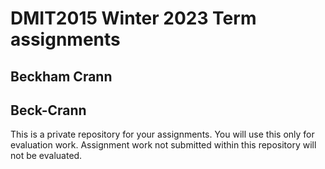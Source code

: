 # DMIT2015 Winter 2023 Term assignments

## Beckham Crann

## Beck-Crann

This is a private repository for your assignments. 
You will use this only for evaluation work. 
Assignment work not submitted within this repository will not be evaluated.
